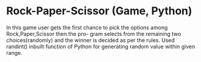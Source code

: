 # Rock-Paper-Scissor (Game, Python)

In this game user gets the first chance to pick the options among Rock,Paper,Scissor then the pro-
gram selects from the remaining two choices(randomly) and the winner is decided as per the rules.
Used randint() inbuilt function of Python for generating random value within given range.
